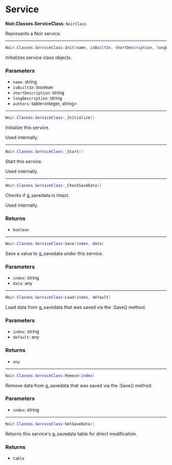 # Service

**Noir.Classes.ServiceClass**: `NoirClass`

Represents a Noir service.

---

```lua
Noir.Classes.ServiceClass:Init(name, isBuiltIn, shortDescription, longDescription, authors)
```
Initializes service class objects.

### Parameters
- `name`: string
- `isBuiltIn`: boolean
- `shortDescription`: string
- `longDescription`: string
- `authors`: table<integer, string>

---

```lua
Noir.Classes.ServiceClass:_Initialize()
```
Initialize this service.

Used internally.

---

```lua
Noir.Classes.ServiceClass:_Start()
```
Start this service.

Used internally.

---

```lua
Noir.Classes.ServiceClass:_CheckSaveData()
```
Checks if g_savedata is intact.

Used internally.

### Returns
- `boolean`

---

```lua
Noir.Classes.ServiceClass:Save(index, data)
```
Save a value to g_savedata under this service.

### Parameters
- `index`: string
- `data`: any

---

```lua
Noir.Classes.ServiceClass:Load(index, default)
```
Load data from g_savedata that was saved via the :Save() method.

### Parameters
- `index`: string
- `default`: any
### Returns
- `any`

---

```lua
Noir.Classes.ServiceClass:Remove(index)
```
Remove data from g_savedata that was saved via the :Save() method.

### Parameters
- `index`: string

---

```lua
Noir.Classes.ServiceClass:GetSaveData()
```
Returns this service's g_savedata table for direct modification.



### Returns
- `table`